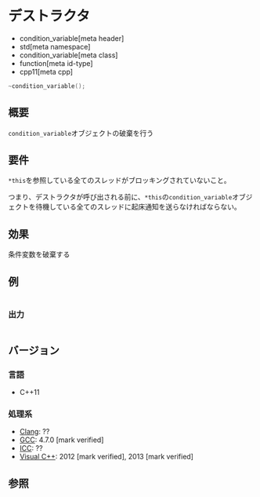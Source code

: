 # デストラクタ
* condition_variable[meta header]
* std[meta namespace]
* condition_variable[meta class]
* function[meta id-type]
* cpp11[meta cpp]

```cpp
~condition_variable();
```

## 概要
`condition_variable`オブジェクトの破棄を行う


## 要件
`*this`を参照している全てのスレッドがブロッキングされていないこと。

つまり、デストラクタが呼び出される前に、`*this`の`condition_variable`オブジェクトを待機している全てのスレッドに起床通知を送らなければならない。


## 効果
条件変数を破棄する


## 例
```cpp
```


### 出力
```
```


## バージョン
### 言語
- C++11

### 処理系
- [Clang](/implementation.md#clang): ??
- [GCC](/implementation.md#gcc): 4.7.0 [mark verified]
- [ICC](/implementation.md#icc): ??
- [Visual C++](/implementation.md#visual_cpp): 2012 [mark verified], 2013 [mark verified]


## 参照


